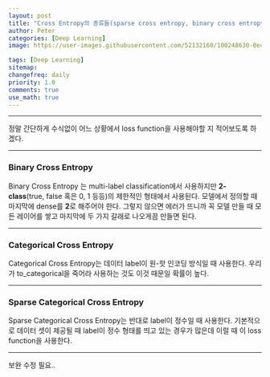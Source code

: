 ```yaml
---
layout: post
title: "Cross Entropy의 종류들(sparse cross entropy, binary cross entropy)"
author: Peter
categories: [Deep Learning]
image: https://user-images.githubusercontent.com/52132160/100248630-0ec3d800-2f7f-11eb-9cc3-db0f10ae26eb.png

tags: [Deep Learning]
sitemap:
changefreq: daily
priority: 1.0
comments: true
use_math: true
---
```


---

정말 간단하게 수식없이 어느 상황에서 loss function을 사용해야할 지 적어보도록 하겠다.

---

### Binary Cross Entropy

Binary Cross Entropy 는 multi-label classification에서 사용하지만 **2-class**(true, false 혹은 0, 1 등등)의 제한적인 형태에서 사용된다.
모델에서 정의할 때 마지막에 dense를 **2**로 해주어야 한다.
그렇지 않으면 에러가 뜨니까 꼭 모델 만들 때 모든 레이어를 쌓고 마지막에 두 가지 갈래로 나오게끔 만들면 된다.

---

### Categorical Cross Entropy

Categorical Cross Entropy는 데이터 label이 원-핫 인코딩 방식일 때 사용한다.
우리가 to_categorical을 죽어라 사용하는 것도 이것 때문일 확률이 높다.

---

### Sparse Categorical Cross Entropy

Sparse Categorical Cross Entropy는 반대로 label이 정수일 때 사용한다. 기본적으로 데이터 셋이 제공될 때 label이 정수 형태를 띄고 있는 경우가 많은데 이럴 때 이 loss function을 사용한다.

---

보완 수정 필요..

